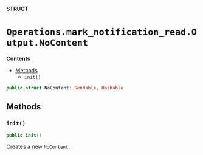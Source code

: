 **STRUCT**

# `Operations.mark_notification_read.Output.NoContent`

**Contents**

- [Methods](#methods)
  - `init()`

```swift
public struct NoContent: Sendable, Hashable
```

## Methods
### `init()`

```swift
public init()
```

Creates a new `NoContent`.
